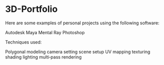 # 3D-Portfolio


Here are some examples of personal projects using the following software:

Autodesk Maya
Mental Ray
Photoshop


Techniques used:

Polygonal modeling
camera setting
scene setup
UV mapping
texturing
shading
lighting
multi‐pass rendering
